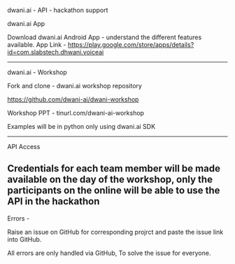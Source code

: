 dwani.ai - API - hackathon support


dwani.ai App

Download dwani.ai Android App - understand the different features available. 
App Link - https://play.google.com/store/apps/details?id=com.slabstech.dhwani.voiceai

---
dwani.ai - Workshop

Fork and clone - dwani.ai workshop repository 

https://github.com/dwani-ai/dwani-workshop

Workshop PPT - tinurl.com/dwani-ai-workshop

Examples will be in python only using dwani.ai SDK 

---

API Access 

Credentials for each team member will be made available on the day of the workshop,  only the participants on the online will be able to use the API in the hackathon 
---

Errors - 

Raise an issue on GitHub for corresponding projrct and paste the issue link into GitHub. 

All errors are only handled via GitHub, 
To solve the issue for everyone.



